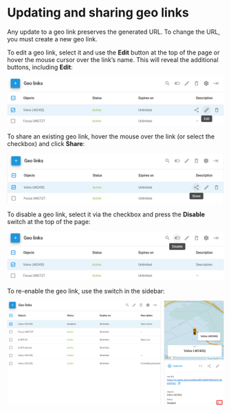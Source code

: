 # Updating and sharing geo links

Any update to a geo link preserves the generated URL. To change the URL, you must create a new geo link.

To edit a geo link, select it and use the **Edit** button at the top of the page or hover the mouse cursor over the link’s name. This will reveal the additional buttons, including **Edit**:

![image-20250728-082836.png](../attachments/image-20250728-082836.png)

To share an existing geo link, hover the mouse over the link (or select the checkbox) and click **Share**:

![image-20250728-082817.png](../attachments/image-20250728-082817.png)

To disable a geo link, select it via the checkbox and press the **Disable** switch at the top of the page:

![image-20250728-082856.png](../attachments/image-20250728-082856.png)

To re-enable the geo link, use the switch in the sidebar:

![image-20250728-082923.png](../attachments/image-20250728-082923.png)
